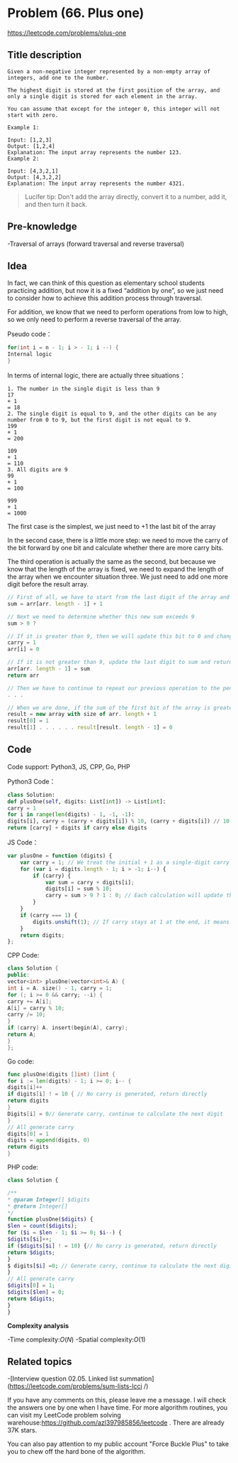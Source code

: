 # Problem (66. Plus one)

https://leetcode.com/problems/plus-one

## Title description

```
Given a non-negative integer represented by a non-empty array of integers, add one to the number.

The highest digit is stored at the first position of the array, and only a single digit is stored for each element in the array.

You can assume that except for the integer 0, this integer will not start with zero.

Example 1:

Input: [1,2,3]
Output: [1,2,4]
Explanation: The input array represents the number 123.
Example 2:

Input: [4,3,2,1]
Output: [4,3,2,2]
Explanation: The input array represents the number 4321.
```

> Lucifer tip: Don't add the array directly, convert it to a number, add it, and then turn it back.

## Pre-knowledge

-Traversal of arrays (forward traversal and reverse traversal)

## Idea

In fact, we can think of this question as elementary school students practicing addition, but now it is a fixed “addition by one”, so we just need to consider how to achieve this addition process through traversal.

For addition, we know that we need to perform operations from low to high, so we only need to perform a reverse traversal of the array.

Pseudo code：

```java
for(int i = n - 1; i > - 1; i --) {
Internal logic
}

```

In terms of internal logic, there are actually three situations：

```
1. The number in the single digit is less than 9
17
+ 1
= 18
2. The single digit is equal to 9, and the other digits can be any number from 0 to 9, but the first digit is not equal to 9.
199
+ 1
= 200

109
+ 1
= 110
3. All digits are 9
99
+ 1
= 100

999
+ 1
= 1000
```

The first case is the simplest, we just need to +1 the last bit of the array

In the second case, there is a little more step: we need to move the carry of the bit forward by one bit and calculate whether there are more carry bits.

The third operation is actually the same as the second, but because we know that the length of the array is fixed, we need to expand the length of the array when we encounter situation three. We just need to add one more digit before the result array.

```js
// First of all, we have to start from the last digit of the array and calculate our new sum
sum = arr[arr. length - 1] + 1

// Next we need to determine whether this new sum exceeds 9
sum > 9 ?

// If it is greater than 9, then we will update this bit to 0 and change the carry value to 1
carry = 1
arr[i] = 0

// If it is not greater than 9, update the last digit to sum and return the array directly
arr[arr. length - 1] = sum
return arr

// Then we have to continue to repeat our previous operation to the penultimate position of the array
. . .

// When we are done, if the sum of the first bit of the array is greater than 0, then we must add a 1 to the first bit of the array.
result = new array with size of arr. length + 1
result[0] = 1
result[1] . . . . . . result[result. length - 1] = 0
```

## Code

Code support: Python3, JS, CPP, Go, PHP

Python3 Code：

```py
class Solution:
def plusOne(self, digits: List[int]) -> List[int]:
carry = 1
for i in range(len(digits) - 1, -1, -1):
digits[i], carry = (carry + digits[i]) % 10, (carry + digits[i]) // 10
return [carry] + digits if carry else digits
```

JS Code：

```js
var plusOne = function (digits) {
	var carry = 1; // We treat the initial + 1 as a single-digit carry
	for (var i = digits.length - 1; i > -1; i--) {
		if (carry) {
			var sum = carry + digits[i];
			digits[i] = sum % 10;
			carry = sum > 9 ? 1 : 0; // Each calculation will update the carry that needs to be used in the next step
		}
	}
	if (carry === 1) {
		digits.unshift(1); // If carry stays at 1 at the end, it means that there is a need for an additional length, so we will add a 1 in the first place.
	}
	return digits;
};
```

CPP Code:

```cpp
class Solution {
public:
vector<int> plusOne(vector<int>& A) {
int i = A. size() - 1, carry = 1;
for (; i >= 0 && carry; --i) {
carry += A[i];
A[i] = carry % 10;
carry /= 10;
}
if (carry) A. insert(begin(A), carry);
return A;
}
};
```

Go code:

```go
func plusOne(digits []int) []int {
for i := len(digits) - 1; i >= 0; i-- {
digits[i]++
if digits[i] ! = 10 { // No carry is generated, return directly
return digits
}
Digits[i] = 0// Generate carry, continue to calculate the next digit
}
// All generate carry
digits[0] = 1
digits = append(digits, 0)
return digits
}
```

PHP code:

```php
class Solution {

/**
* @param Integer[] $digits
* @return Integer[]
*/
function plusOne($digits) {
$len = count($digits);
for ($i = $len - 1; $i >= 0; $i--) {
$digits[$i]++;
if ($digits[$i] ! = 10) {// No carry is generated, return directly
return $digits;
}
$ digits[$i] =0; // Generate carry, continue to calculate the next digit
}
// All generate carry
$digits[0] = 1;
$digits[$len] = 0;
return $digits;
}
}
```

**Complexity analysis**

-Time complexity:$O(N)$
-Spatial complexity:$O(1)$

## Related topics

-[Interview question 02.05. Linked list summation](https://leetcode.com/problems/sum-lists-lcci /)

If you have any comments on this, please leave me a message. I will check the answers one by one when I have time. For more algorithm routines, you can visit my LeetCode problem solving warehouse:https://github.com/azl397985856/leetcode . There are already 37K stars.

You can also pay attention to my public account "Force Buckle Plus" to take you to chew off the hard bone of the algorithm.
